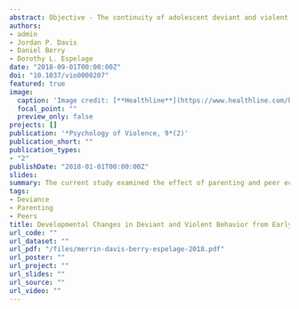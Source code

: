 ```yaml
---
abstract: Objective - The continuity of adolescent deviant and violent behaviors has serious implications for engagement in criminal activities in adulthood. The current study examined the effect of parenting and peer ecologies on the development of deviant and violent behaviors during adolescence. Method - An accelerated longitudinal design was used to analyze the associations of parental monitoring and peer deviance with the trajectories of adolescent deviant and violent behaviors from the spring of Grade 5 through the spring of Grade 11 (N = 1,162). A series of multilevel models were fitted to the data. Between- and within-person associations were used to test the moderating effects of parental monitoring on the development of deviant and violent behaviors. Results - Changes in deviant and violent behaviors were evident across adolescence. Support for the moderating effect of between- and within-person parental monitoring on the development of deviant and violent behaviors in adolescence was found. Two cross-level interactions among within-person peer deviance and between-person parental monitoring and within-person parental monitoring and between-person peer deviance were found, suggesting support for the moderating effect of parental monitoring. Additionally, a significant interaction among between-person parental monitoring and between-person peer deviance indicated that individuals who reported lower levels of parental monitoring and higher levels of peer deviance reported the highest levels of deviant and violent behaviors, and adolescents who reported higher levels of parental monitoring and higher levels of peer deviance reported less positive growth. Conclusion - The findings underscore the important role parents play in offsetting the adverse outcomes of having deviant friends.
authors:
- admin
- Jordan P. Davis
- Daniel Berry
- Dorothy L. Espelage
date: "2018-09-01T00:00:00Z"
doi: "10.1037/vio0000207"
featured: true
image:
  caption: 'Image credit: [**Healthline**](https://www.healthline.com/health/aggressive-behavior)'
  focal_point: ""
  preview_only: false
projects: []
publication: '*Psychology of Violence, 9*(2)'
publication_short: ""
publication_types:
- "2"
publishDate: "2018-01-01T00:00:00Z"
slides: 
summary: The current study examined the effect of parenting and peer ecologies on the development of deviant and violent behaviors during adolescence.
tags:
- Deviance
- Parenting
- Peers
title: Developmental Changes in Deviant and Violent Behavior from Early to Late Adolescence - Associations with Parental Monitoring and Peer Deviance
url_code: ""
url_dataset: ""
url_pdf: "/files/merrin-davis-berry-espelage-2018.pdf"
url_poster: ""
url_project: ""
url_slides: ""
url_source: ""
url_video: ""
---
```

